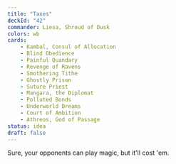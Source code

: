 ```yaml
---
title: "Taxes"
deckId: "42"
commander: Liesa, Shroud of Dusk
colors: wb
cards:
    - Kambal, Consul of Allocation
    - Blind Obedience
    - Painful Quandary
    - Revenge of Ravens
    - Smothering Tithe
    - Ghostly Prison
    - Suture Priest
    - Mangara, the Diplomat
    - Polluted Bonds
    - Underworld Dreams
    - Court of Ambition
    - Athreos, God of Passage
status: idea
draft: false
---
```


Sure, your opponents can play magic, but it'll cost 'em.
